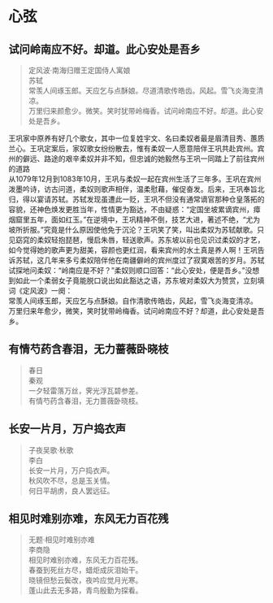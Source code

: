 # 心弦

## 试问岭南应不好。却道。此心安处是吾乡

> 定风波·南海归赠王定国侍人寓娘  
苏轼  
常羡人间琢玉郎。天应乞与点酥娘。尽道清歌传皓齿。风起。雪飞炎海变清凉。  
万里归来颜愈少。微笑。笑时犹带岭梅香。试问岭南应不好。却道。此心安处是吾乡。  

王巩家中原养有好几个歌女，其中一位复姓宇文、名曰柔奴者最是眉清目秀、蕙质兰心。王巩定案后，家奴歌女纷纷散去，惟有柔奴一人愿意陪伴王巩共赴宾州。宾州的僻远、路途的艰辛柔奴并非不知，但忠诚的她毅然与王巩一同踏上了前往宾州的道路  
从1079年12月到1083年10月，王巩与柔奴一起在宾州生活了三年多。王巩在宾州泼墨吟诗，访古问道，柔奴则歌声相伴，温柔慰藉，催促奋发。后来，王巩奉旨北归，得以宴请苏轼。苏轼发现虽遭此一贬，王巩不但没有通常谪官那种仓皇落拓的容貌，还神色焕发更胜当年，性情更为豁达，不由疑惑：“定国坐坡累谪宾州，瘴烟窟里五年，面如红玉。”在逆境中，王巩精神不倒，技艺大进，著述不绝，“尤为坡所折服。”究竟是什么原因使他免于沉沦？王巩笑了笑，叫出柔奴为苏轼献歌。只见窈窕的柔奴轻抱琵琶，慢启朱唇，轻送歌声。苏东坡以前也见识过柔奴的才艺，如今觉得她的歌声更为甜美，容颜也更红润，看来宾州的水土真是养人啊！王巩告诉苏轼，这几年来多亏柔奴陪伴他在南疆僻岭的宾州度过了寂寞艰苦的岁月。苏轼试探地问柔奴：“岭南应是不好？”柔奴则顺口回答：“此心安处，便是吾乡。”没想到如此一个柔弱女子竟能脱口说出如此豁达之语，苏东坡对柔奴大为赞赏，立刻填词《定风波》一阕：  
常羡人间琢玉郎，天应乞与点酥娘。自作清歌传皓齿，风起，雪飞炎海变清凉。  
万里归来年愈少，微笑，笑时犹带岭梅香。试问岭南应不好？却道，此心安处是吾乡。  

## 有情芍药含春泪，无力蔷薇卧晓枝

> 春日  
秦观  
一夕轻雷落万丝，霁光浮瓦碧参差。  
有情芍药含春泪，无力蔷薇卧晓枝。  

## 长安一片月，万户捣衣声

> 子夜吴歌·秋歌  
李白  
长安一片月，万户捣衣声。  
秋风吹不尽，总是玉关情。  
何日平胡虏，良人罢远征。  

## 相见时难别亦难，东风无力百花残

> 无题·相见时难别亦难  
李商隐  
相见时难别亦难，东风无力百花残。  
春蚕到死丝方尽，蜡炬成灰泪始干。  
晓镜但愁云鬓改，夜吟应觉月光寒。  
蓬山此去无多路，青鸟殷勤为探看。  
